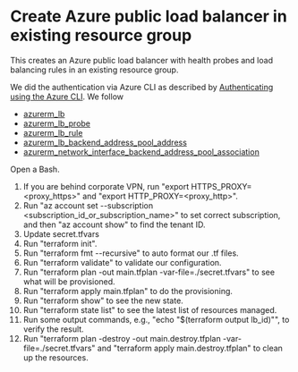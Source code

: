 # Create Azure public load balancer in existing resource group

This creates an Azure public load balancer with health probes and load balancing rules in an existing resource group.

We did the authentication via Azure CLI as described by [Authenticating using the Azure CLI](https://registry.terraform.io/providers/hashicorp/azuread/latest/docs/guides/azure_cli). We follow

- [azurerm_lb](https://registry.terraform.io/providers/hashicorp/azurerm/latest/docs/resources/lb)
- [azurerm_lb_probe](https://registry.terraform.io/providers/hashicorp/azurerm/latest/docs/resources/lb_probe)
- [azurerm_lb_rule](https://registry.terraform.io/providers/hashicorp/azurerm/latest/docs/resources/lb_rule)
- [azurerm_lb_backend_address_pool_address](https://registry.terraform.io/providers/hashicorp/azurerm/latest/docs/resources/lb_backend_address_pool_address)
- [azurerm_network_interface_backend_address_pool_association](https://registry.terraform.io/providers/hashicorp/azurerm/latest/docs/resources/network_interface_backend_address_pool_association)

Open a Bash.

1. If you are behind corporate VPN, run "export HTTPS_PROXY=<proxy_https>" and "export HTTP_PROXY=<proxy_http>".
2. Run "az account set --subscription <subscription_id_or_subscription_name>" to set correct subscription, and then "az account show" to find the tenant ID.
3. Update secret.tfvars
4. Run "terraform init".
5. Run "terraform fmt --recursive" to auto format our .tf files.
6. Run "terraform validate" to validate our configuration.
7. Run "terraform plan -out main.tfplan -var-file=./secret.tfvars" to see what will be provisioned.
8. Run "terraform apply main.tfplan" to do the provisioning.
9. Run "terraform show" to see the new state.
10. Run "terraform state list" to see the latest list of resources managed.
11. Run some output commands, e.g., "echo "$(terraform output lb_id)"", to verify the result.
12. Run "terraform plan -destroy -out main.destroy.tfplan -var-file=./secret.tfvars" and "terraform apply main.destroy.tfplan" to clean up the resources.
